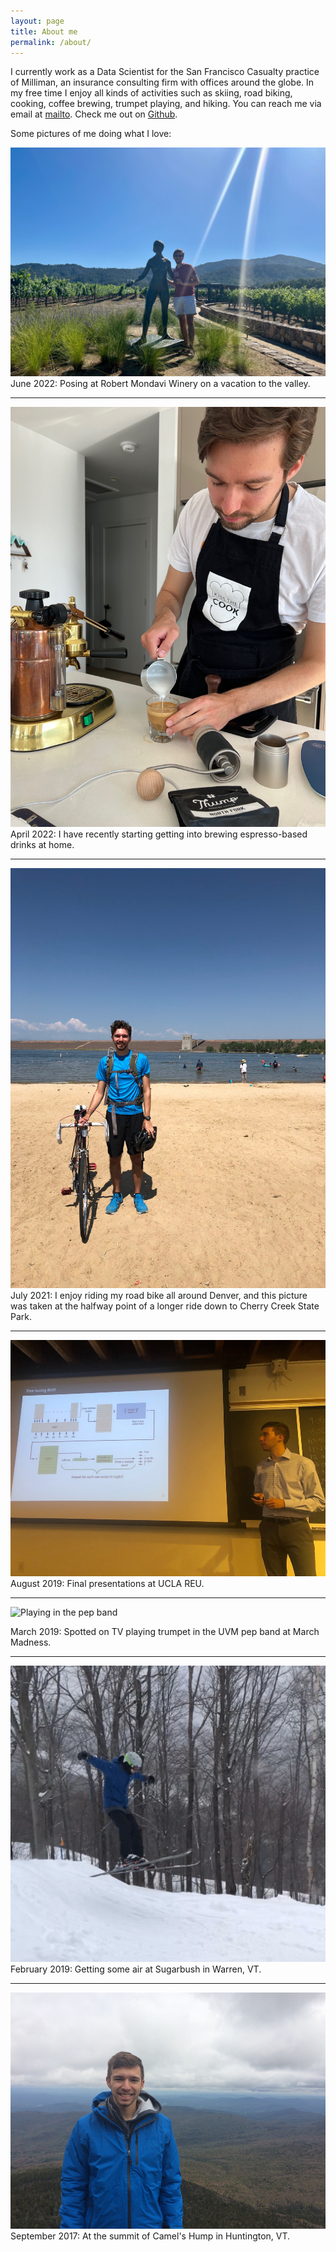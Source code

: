 ```yaml
---
layout: page
title: About me
permalink: /about/
---
```



I currently work as a Data Scientist for the San Francisco Casualty practice of Milliman, an insurance consulting firm with offices around the globe. In my free time I enjoy all kinds of activities such as skiing, road biking, cooking, coffee brewing, trumpet playing, and hiking. You can reach me via email at [mailto](nicholashanoian@gmail.com). Check me out on [Github](https://github.com/nicholashanoian).



Some pictures of me doing what I love:

![Vacationing in Napa Valley, California](/assets/images/napa.jpg)
June 2022: Posing at Robert Mondavi Winery on a vacation to the valley.

---

![Making espresso at home](/assets/images/coffee.jpg)
April 2022: I have recently starting getting into brewing espresso-based drinks at home.

---


![Road biking around Denver, Colorado](/assets/images/biking.jpg)
July 2021: I enjoy riding my road bike all around Denver, and this picture was taken at the halfway point of a longer ride down to Cherry Creek State Park.

---


![Presenting at UCLA](/assets/images/presenting-at-ucla.jpg)
August 2019: Final presentations at UCLA REU.

---

![Playing in the pep band](/assets/images/pep-band.gif)

March 2019: Spotted on TV playing trumpet in the UVM pep band at March Madness.

---

![Skiing in New Hampshire](/assets/images/skiing.jpg)
February 2019: Getting some air at Sugarbush in Warren, VT.

---

![Hiking Camel's Hump](/assets/images/headshot.jpg)
September 2017: At the summit of Camel's Hump in Huntington, VT.
